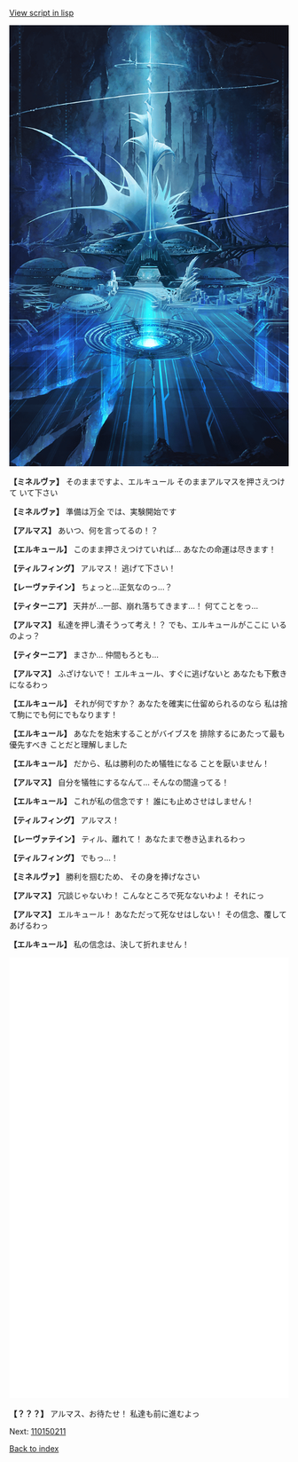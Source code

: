 [View script in lisp](../scripts/110150163.txt)

![profound_nolight.png](../images/backgrounds/profound_nolight.png)

**【ミネルヴァ】**
そのままですよ、エルキュール
そのままアルマスを押さえつけて
いて下さい

**【ミネルヴァ】**
準備は万全
では、実験開始です

**【アルマス】**
あいつ、何を言ってるの！？

**【エルキュール】**
このまま押さえつけていれば…
あなたの命運は尽きます！

**【ティルフィング】**
アルマス！
逃げて下さい！

**【レーヴァテイン】**
ちょっと…正気なのっ…？

**【ティターニア】**
天井が…一部、崩れ落ちてきます…！
何てことをっ…

**【アルマス】**
私達を押し潰そうって考え！？
でも、エルキュールがここに
いるのよっ？

**【ティターニア】**
まさか…
仲間もろとも…

**【アルマス】**
ふざけないで！
エルキュール、すぐに逃げないと
あなたも下敷きになるわっ

**【エルキュール】**
それが何ですか？
あなたを確実に仕留められるのなら
私は捨て駒にでも何にでもなります！

**【エルキュール】**
あなたを始末することがバイブスを
排除するにあたって最も優先すべき
ことだと理解しました

**【エルキュール】**
だから、私は勝利のため犠牲になる
ことを厭いません！

**【アルマス】**
自分を犠牲にするなんて…
そんなの間違ってる！

**【エルキュール】**
これが私の信念です！
誰にも止めさせはしません！

**【ティルフィング】**
アルマス！

**【レーヴァテイン】**
ティル、離れて！
あなたまで巻き込まれるわっ

**【ティルフィング】**
でもっ…！

**【ミネルヴァ】**
勝利を掴むため、
その身を捧げなさい

**【アルマス】**
冗談じゃないわ！
こんなところで死なないわよ！
それにっ

**【アルマス】**
エルキュール！
あなただって死なせはしない！
その信念、覆してあげるわっ

**【エルキュール】**
私の信念は、決して折れません！

![bg_white.png](../images/backgrounds/bg_white.png)

**【？？？】**
アルマス、お待たせ！
私達も前に進むよっ

Next: [110150211](110150211.md)

[Back to index](index.md)
